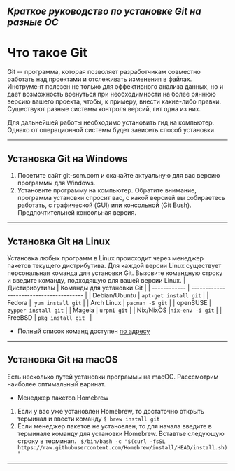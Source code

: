 ## _Краткое руководство по установке Git на разные ОС_
#  Что такое Git

Git -- программа, которая позволяет разработчикам совместно работать над проектами и отслеживать изменения в файлах. Инструмент полезен не только для эффективного анализа данных, но и дает возможность вренуться при необходимности на более ряннюю версию вашего проекта, чтобы, к примеру, внести какие-либо правки. Существуют разные системы контроля версий, гит одна из них.

Для дальнейшей работы необходимо установить гид на компьютер. Однако от операционной системы будет зависеть способ установки.

---
## Установка Git на Windows

1. Посетите сайт git-scm.com и скачайте актуальную для вас версию программы для Windows.
2. Установите программу на компьютер. Обратите внимание, программа установки спросит вас, с какой версией вы собираетесь работать, с графической (GUI) или консольной (Git Bush). Предпочтительней консольная версия.
---
## Установка Git на Linux
Установка любых программ в Linux происходит через менеджер пакетов текущего дистрибутива. Для каждой версии Linux существует персональная команда для установки Git.
 Вызовите командную строку и введите команду, подходящую для вашей версии Linux.
  | Дистирибутивы  |       Команды для установки Git         |
  | ------------  | --------------------------------------- |
  | Debian/Ubuntu | `apt-get install git`                  |
  | Fedora        |` yum install git`  |
  | Arch Linux    | `pacman -S git`                        |
  | openSUSE      | `zypper install git`                    |
  | Mageia        | `urpmi git`                             |
  | Nix/NixOS     |` nix-env -i git `                       |
  | FreeBSD       | `pkg install git `                      |


 - Полный список команд доступен [по адресу](https://git-scm.com/downloads)

---
## Установка Git на macOS
Есть несколько путей установки программы на macOC. Расссмотрим наиболее оптимальный варинат.
-  Менеджер пакетов Homebrew
1. Если у вас уже установлен Homebrew, то достаточно открыть терминал и ввести команду
 `$ brew install git`
2. Если менеджер пакетов не установлен, то для начала введите в терминале команду для установки Homebrew. Вставтье следующую строку в терминал.
` $/bin/bash -c "$(curl -fsSL https://raw.githubusercontent.com/Homebrew/install/HEAD/install.sh)"`
 ---

